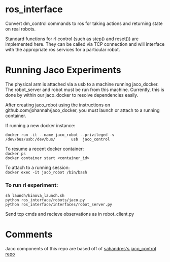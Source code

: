 # ros_interface

Convert dm_control commands to ros for taking actions and returning state on real robots. 

Standard functions for rl control (such as step() and reset()) are implemented here. They can be called via 
TCP connection and will interface with the appropriate ros services for a particular robot. 

# Running Jaco Experiments
The physical arm is attached via a usb to a machine running jaco_docker. The robot_server and robot must be run from this machine. Currently, this is done by within our jaco_docker to resolve dependencies easily. 

After creating jaco_robot using the instructions on github.com/johannah/jaco_docker, you must launch or attach to a running container. 

If running a new docker instance:

`docker run -it --name jaco_robot --privileged -v /dev/bus/usb:/dev/bus/       usb  jaco_control`

To resume a recent docker container:   
`docker ps`  
`docker container start <container_id>`  

To attach to a running session:   
`docker exec -it jaco_robot /bin/bash`

### To run rl experiment: 

`sh launch/kinova_launch.sh`  
`python ros_interface/robots/jaco.py`  
`python ros_interface/interfaces/robot_server.py`  

Send tcp cmds and recieve observations as in robot_client.py


# Comments
Jaco components of this repo are based off of [sahandres's jaco_control repo](https://github.com/sahandrez/jaco_control/blob/master/jaco_control/utils/robot.py)

